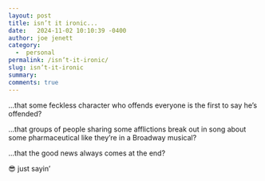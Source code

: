 ```yaml
---
layout: post
title: isn’t it ironic... 
date:   2024-11-02 10:10:39 -0400
author: joe jenett
category:
  -  personal
permalink: /isn’t-it-ironic/
slug: isn’t-it-ironic
summary: 
comments: true
---
```


...that some feckless character who offends everyone is the first to say he’s offended?

...that groups of people sharing some afflictions break out in song about some pharmaceutical like they’re in a Broadway musical?

...that the good news always comes at the end?

😎 just sayin’

<a style="display:none;" href="https://brid.gy/publish/mastodon"><small>(cross-posted to mastodon)</small></a>